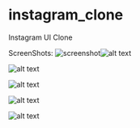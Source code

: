 # instagram_clone
Instagram UI Clone

ScreenShots:
![screenshot](https://github.com/jagrut-18/instagram_clone/blob/master/screenshots/Screenshot_1.png)![alt text](https://github.com/jagrut-18/instagram_clone/blob/master/screenshots/Screenshot_2.png)

![alt text](https://github.com/jagrut-18/instagram_clone/blob/master/screenshots/Screenshot_3.png)

![alt text](https://github.com/jagrut-18/instagram_clone/blob/master/screenshots/Screenshot_4.png)

![alt text](https://github.com/jagrut-18/instagram_clone/blob/master/screenshots/Screenshot_5.png)

![alt text](https://github.com/jagrut-18/instagram_clone/blob/master/screenshots/Screenshot_6.png)
